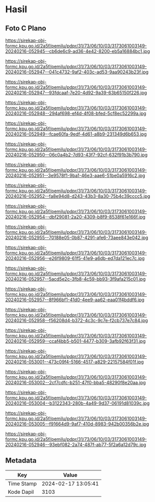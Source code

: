 # Hasil

## Foto C Plano

https://sirekap-obj-formc.kpu.go.id/2a5f/pemilu/pdpr/31/73/06/10/03/3173061003149-20240216-052945--cb6de6c9-ad36-4e42-8200-eb5a16884bc1.jpg

https://sirekap-obj-formc.kpu.go.id/2a5f/pemilu/pdpr/31/73/06/10/03/3173061003149-20240216-052947--041c4732-9af2-403c-ad53-9aa90243b23f.jpg

https://sirekap-obj-formc.kpu.go.id/2a5f/pemilu/pdpr/31/73/06/10/03/3173061003149-20240216-052947--93fdcaaf-7e20-4d92-9a39-63b65150f226.jpg

https://sirekap-obj-formc.kpu.go.id/2a5f/pemilu/pdpr/31/73/06/10/03/3173061003149-20240216-052948--294af698-ef4d-4f08-bfed-5cf8ec52299a.jpg

https://sirekap-obj-formc.kpu.go.id/2a5f/pemilu/pdpr/31/73/06/10/03/3173061003149-20240216-052949--fcae60fa-9edf-4d61-a8b9-231349d6b653.jpg

https://sirekap-obj-formc.kpu.go.id/2a5f/pemilu/pdpr/31/73/06/10/03/3173061003149-20240216-052950--06c0a4b2-7d93-43f7-92cf-632f91b3b790.jpg

https://sirekap-obj-formc.kpu.go.id/2a5f/pemilu/pdpr/31/73/06/10/03/3173061003149-20240216-052951--3e9578f1-9ba1-46e3-aae6-51be0a5916c2.jpg

https://sirekap-obj-formc.kpu.go.id/2a5f/pemilu/pdpr/31/73/06/10/03/3173061003149-20240216-052952--fa8e94d8-d243-43b3-8a30-75b4c39cccc5.jpg

https://sirekap-obj-formc.kpu.go.id/2a5f/pemilu/pdpr/31/73/06/10/03/3173061003149-20240216-052954--dbf29081-2a20-4309-b8f9-8538f61e166f.jpg

https://sirekap-obj-formc.kpu.go.id/2a5f/pemilu/pdpr/31/73/06/10/03/3173061003149-20240216-052955--70188e05-0b87-4291-afe6-73aee843e042.jpg

https://sirekap-obj-formc.kpu.go.id/2a5f/pemilu/pdpr/31/73/06/10/03/3173061003149-20240216-052956--e26f9809-61f5-41e9-a6db-ed7da121ec7c.jpg

https://sirekap-obj-formc.kpu.go.id/2a5f/pemilu/pdpr/31/73/06/10/03/3173061003149-20240216-052957--5acd5e2c-3fb8-4c59-bb93-3f9afa215c01.jpg

https://sirekap-obj-formc.kpu.go.id/2a5f/pemilu/pdpr/31/73/06/10/03/3173061003149-20240216-052957--8f966bf1-41d0-4ee9-aa62-eaa01f4bddf6.jpg

https://sirekap-obj-formc.kpu.go.id/2a5f/pemilu/pdpr/31/73/06/10/03/3173061003149-20240216-052958--f56208d4-b372-4c3c-9c7e-f2cb737e7c84.jpg

https://sirekap-obj-formc.kpu.go.id/2a5f/pemilu/pdpr/31/73/06/10/03/3173061003149-20240216-052959--ccaf4bb5-b501-4477-b309-3afb92f63f31.jpg

https://sirekap-obj-formc.kpu.go.id/2a5f/pemilu/pdpr/31/73/06/10/03/3173061003149-20240216-053001--473c09f4-5166-4517-a829-22157584f01f.jpg

https://sirekap-obj-formc.kpu.go.id/2a5f/pemilu/pdpr/31/73/06/10/03/3173061003149-20240216-053002--2cf7cdfc-b251-47f0-bba5-48290f8e20aa.jpg

https://sirekap-obj-formc.kpu.go.id/2a5f/pemilu/pdpr/31/73/06/10/03/3173061003149-20240216-053004--b3122343-280b-4a49-9d37-06191d81039c.jpg

https://sirekap-obj-formc.kpu.go.id/2a5f/pemilu/pdpr/31/73/06/10/03/3173061003149-20240216-053005--f91664d9-9af7-410d-8983-942b00356b2e.jpg

https://sirekap-obj-formc.kpu.go.id/2a5f/pemilu/pdpr/31/73/06/10/03/3173061003149-20240216-052946--93ebf082-2a74-487f-ab77-5f2a6a12d79c.jpg


## Metadata

| Key        | Value               |
| ---------- | ------------------- |
| Time Stamp | 2024-02-17 13:05:41 |
| Kode Dapil | 3103                |




